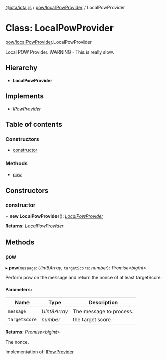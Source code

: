 [@iota/iota.js](../../README.md) / [pow/localPowProvider](../../modules/pow_localpowprovider.md) / LocalPowProvider

# Class: LocalPowProvider

[pow/localPowProvider](../../modules/pow_localpowprovider.md).LocalPowProvider

Local POW Provider.
WARNING - This is really slow.

## Hierarchy

* **LocalPowProvider**

## Implements

* [*IPowProvider*](../../interfaces/models/ipowprovider.ipowprovider.md)

## Table of contents

### Constructors

- [constructor](localpowprovider.localpowprovider.md#constructor)

### Methods

- [pow](localpowprovider.localpowprovider.md#pow)

## Constructors

### constructor

\+ **new LocalPowProvider**(): [*LocalPowProvider*](localpowprovider.localpowprovider.md)

**Returns:** [*LocalPowProvider*](localpowprovider.localpowprovider.md)

## Methods

### pow

▸ **pow**(`message`: *Uint8Array*, `targetScore`: *number*): *Promise*<*bigint*\>

Perform pow on the message and return the nonce of at least targetScore.

#### Parameters:

Name | Type | Description |
------ | ------ | ------ |
`message` | *Uint8Array* | The message to process.   |
`targetScore` | *number* | the target score.   |

**Returns:** *Promise*<*bigint*\>

The nonce.

Implementation of: [IPowProvider](../../interfaces/models/ipowprovider.ipowprovider.md)
